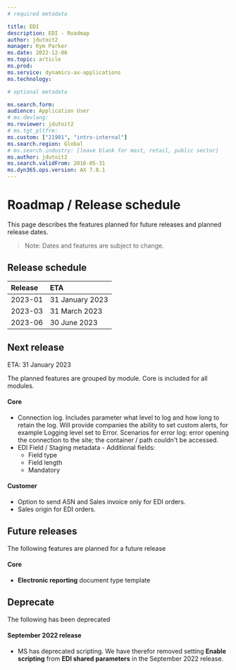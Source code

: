 ```yaml
---
# required metadata

title: EDI
description: EDI - Roadmap
author: jdutoit2
manager: Kym Parker
ms.date: 2022-12-06
ms.topic: article
ms.prod: 
ms.service: dynamics-ax-applications
ms.technology: 

# optional metadata

ms.search.form:  
audience: Application User
# ms.devlang: 
ms.reviewer: jdutoit2
# ms.tgt_pltfrm: 
ms.custom: ["21901", "intro-internal"]
ms.search.region: Global
# ms.search.industry: [leave blank for most, retail, public sector]
ms.author: jdutoit2
ms.search.validFrom: 2016-05-31
ms.dyn365.ops.version: AX 7.0.1
---
```


# 	Roadmap / Release schedule

This page describes the features planned for future releases and planned release dates.

> Note: Dates and features are subject to change.


## Release schedule

Release			| ETA
:--			|:--
2023-01		 	| 31 January 2023
2023-03			| 31 March 2023
2023-06			| 30 June 2023


## Next release
ETA: 31 January 2023

The planned features are grouped by module. Core is included for all modules.

#### Core
- Connection log. Includes parameter what level to log and how long to retain the log. Will provide companies the ability to set custom alerts, for example Logging level set to Error. Scenarios for error log: error opening the connection to the site; the container / path couldn't be accessed.
- EDI Field / Staging metadata - Additional fields:
    - Field type
    - Field length
    - Mandatory

#### Customer
- Option to send ASN and Sales invoice only for EDI orders.
- Sales origin for EDI orders.


## Future releases
The following features are planned for a future release

#### Core
- **Electronic reporting** document type template


## Deprecate
The following has been deprecated

#### September 2022 release
- MS has deprecated scripting. We have therefor removed setting **Enable scripting** from **EDI shared parameters** in the September 2022 release.
